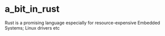 # a_bit_in_rust

Rust is a promising language especially for resource-expensive Embedded Systems;
Linux drivers etc
